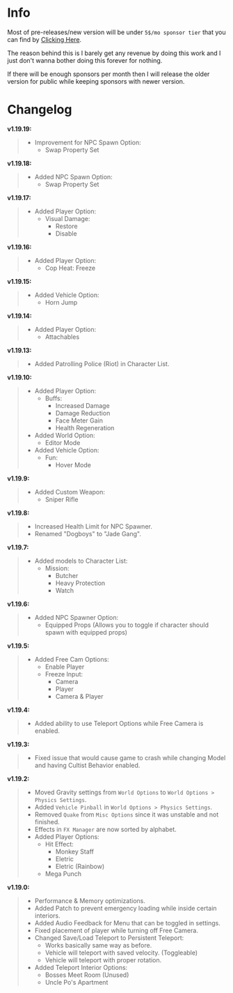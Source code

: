 # Info
Most of pre-releases/new version will be under `5$/mo sponsor tier` that you can find by [Clicking Here](https://github.com/sponsors/sneakyevil). 

The reason behind this is I barely get any revenue by doing this work and I just don't wanna bother doing this forever for nothing. 

If there will be enough sponsors per month then I will release the older version for public while keeping sponsors with newer version.

# Changelog

__v1.19.19:__
> - Improvement for NPC Spawn Option:
>     - Swap Property Set

__v1.19.18:__
> - Added NPC Spawn Option:
>     - Swap Property Set 

__v1.19.17:__
> - Added Player Option:
>     - Visual Damage:
>         - Restore
>         - Disable  

__v1.19.16:__
> - Added Player Option:
>      - Cop Heat: Freeze

__v1.19.15:__
> - Added Vehicle Option:
>     - Horn Jump 

__v1.19.14:__
> - Added Player Option:
>     - Attachables

__v1.19.13:__
> - Added Patrolling Police (Riot) in Character List.

__v1.19.10:__
> - Added Player Option:
>     - Buffs:
>         - Increased Damage
>         - Damage Reduction
>         - Face Meter Gain
>         - Health Regeneration
> - Added World Option:
>     - Editor Mode
> - Added Vehicle Option:
>     - Fun:
>         - Hover Mode

__v1.19.9:__
> - Added Custom Weapon:
>     - Sniper Rifle

__v1.19.8:__
> - Increased Health Limit for NPC Spawner.
> - Renamed "Dogboys" to "Jade Gang".

__v1.19.7:__
> - Added models to Character List:
>     - Mission:
>         - Butcher
>         - Heavy Protection
>         - Watch

__v1.19.6:__
> - Added NPC Spawner Option:
>     - Equipped Props (Allows you to toggle if character should spawn with equipped props)

__v1.19.5:__
> - Added Free Cam Options:
>     - Enable Player
>     - Freeze Input:
>         - Camera
>         - Player
>         - Camera & Player

__v1.19.4:__
> - Added ability to use Teleport Options while Free Camera is enabled.

__v1.19.3:__
> - Fixed issue that would cause game to crash while changing Model and having Cultist Behavior enabled.

__v1.19.2:__
> - Moved Gravity settings from `World Options` to `World Options > Physics Settings`.
> - Added `Vehicle Pinball` in `World Options > Physics Settings`.
> - Removed `Quake` from `Misc Options` since it was unstable and not finished.
> - Effects in `FX Manager` are now sorted by alphabet.
> - Added Player Options:
>     - Hit Effect:
>         - Monkey Staff
>         - Eletric
>         - Eletric (Rainbow)
>     - Mega Punch

__v1.19.0:__
> - Performance & Memory optimizations.
> - Added Patch to prevent emergency loading while inside certain interiors.
> - Added Audio Feedback for Menu that can be toggled in settings.
> - Fixed placement of player while turning off Free Camera.
> - Changed Save/Load Teleport to Persistent Teleport:
>     - Works basically same way as before.
>     - Vehicle will teleport with saved velocity. (Toggleable)
>     - Vehicle will teleport with proper rotation.
> - Added Teleport Interior Options:
>     - Bosses Meet Room (Unused)
>     - Uncle Po's Apartment
